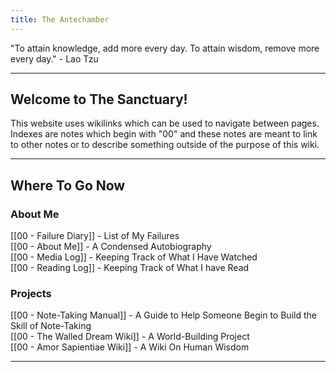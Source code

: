 ```yaml
---
title: The Antechamber
---
```

"To attain knowledge, add more every day. To attain wisdom, remove more every day." - Lao Tzu

---

## **Welcome to The Sanctuary**!

This website uses wikilinks which can be used to navigate between pages. Indexes are notes which begin with "00" and these notes are meant to link to other notes or to describe something outside of the purpose of this wiki. 

---

## Where To Go Now

### About Me

[[00 - Failure Diary]] - List of My Failures<br>[[00 - About Me]] - A Condensed Autobiography<br>[[00 - Media Log]] - Keeping Track of What I Have Watched <br>[[00 - Reading Log]] - Keeping Track of What I have Read 
### Projects

[[00 - Note-Taking Manual]] - A Guide to Help Someone Begin to Build the Skill of Note-Taking <br>[[00 - The Walled Dream Wiki]] - A World-Building Project <br>[[00 - Amor Sapientiae Wiki]] - A Wiki On Human Wisdom <br>

---
